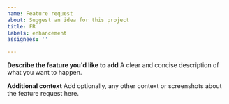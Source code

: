 ```yaml
---
name: Feature request
about: Suggest an idea for this project
title: FR
labels: enhancement
assignees: ''

---
```


**Describe the feature you'd like to add**
A clear and concise description of what you want to happen.

**Additional context**
Add optionally, any other context or screenshots about the feature request here.

